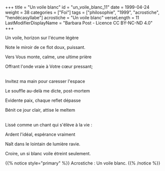 +++
title = "Un voile blanc"
id = "un_voile_blanc_11"
date = 1999-04-24
weight = 38
categories = ["Foi"]
tags = ["philosophie", "1999", "acrostiche", "hendécasyllabe"]
acrostiche = "Un voile blanc"
verseLength = 11
LastModifierDisplayName = "Barbara Post - Licence CC BY-NC-ND 4.0"
+++

Un voile, horizon sur l'écume légère

Note le miroir de ce flot doux, puissant.

Vers Vous monte, calme, une ultime prière

Offrant l'onde vraie à Votre cœur pressant;

 \
Invitez ma main pour caresser l'espace

Le souffle au-delà me dicte, post-mortem

Evidente paix, chaque reflet dépasse

Bénit ce jour clair, attise le meltem

 \
Lissé comme un chant qui s'élève à la vie :

Ardent l'idéal, espérance vraiment

Naît dans le lointain de lumière ravie.

Croire, un si blanc voile étreint seulement.

{{% notice style="primary" %}}
Acrostiche : Un voile blanc.
{{% /notice %}}

